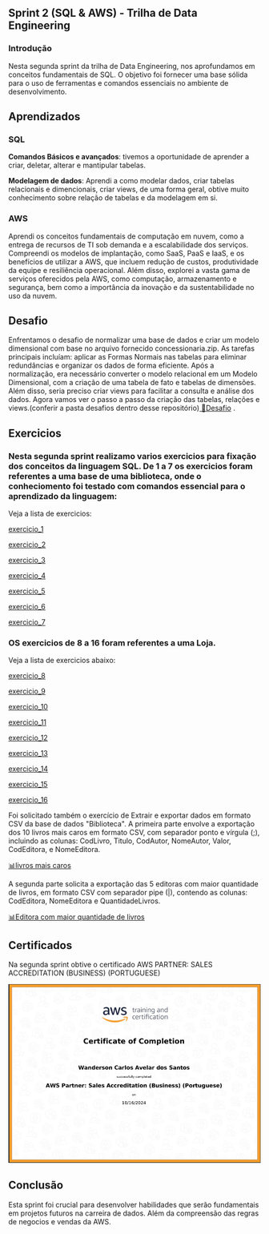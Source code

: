 ## Sprint 2 (SQL & AWS) - Trilha de Data Engineering

### Introdução

Nesta segunda sprint da trilha de Data Engineering, nos aprofundamos em conceitos fundamentais de SQL. O objetivo foi fornecer uma base sólida para o uso de ferramentas e comandos essenciais no ambiente de desenvolvimento.

## Aprendizados

### SQL
**Comandos Básicos e avançados**: tivemos a oportunidade de aprender a criar, deletar, alterar e mantipular tabelas.

**Modelagem de dados**: Aprendi a como modelar dados, criar tabelas relacionais e dimencionais, criar views, de uma forma geral, obtive muito conhecimento sobre relação de tabelas e da modelagem em si. 


### AWS

 Aprendi os conceitos fundamentais de computação em nuvem, como a entrega de recursos de TI sob demanda e a escalabilidade dos serviços. Compreendi os modelos de implantação, como SaaS, PaaS e IaaS, e os benefícios de utilizar a AWS, que incluem redução de custos, produtividade da equipe e resiliência operacional. Além disso, explorei a vasta gama de serviços oferecidos pela AWS, como computação, armazenamento e segurança, bem como a importância da inovação e da sustentabilidade no uso da nuvem.



## Desafio 
Enfrentamos o desafio de normalizar uma base de dados e criar um modelo dimensional com base no arquivo fornecido concessionaria.zip. As tarefas principais incluíam: aplicar as Formas Normais nas tabelas para eliminar redundâncias e organizar os dados de forma eficiente. Após a normalização, era necessário converter o modelo relacional em um Modelo Dimensional, com a criação de uma tabela de fato e tabelas de dimensões. Além disso, seria preciso criar views para facilitar a consulta e análise dos dados. Agora vamos ver o passo a passo da criação das tabelas, relações e views.(conferir a pasta desafios dentro desse repositório)[ 📁Desafio](../sprint_2/desafio/)
.


## Exercicios 

### Nesta segunda sprint realizamo varios exercicios para fixação dos conceitos da linguagem SQL. De 1 a 7 os exercicios foram referentes a uma base de uma biblioteca, onde o conheciomento foi testado com comandos essencial para o aprendizado da linguagem:

Veja a lista de exercicios:


[ exercicio_1](../sprint_2/exercicios/ex_1.sql)

[ exercicio_2](../sprint_2/exercicios/ex_2.sql)

[ exercicio_3](../sprint_2/exercicios/ex_3.sql)

[ exercicio_4](../sprint_2/exercicios/ex_4.sql)

[ exercicio_5](../sprint_2/exercicios/ex_5.sql)

[ exercicio_6](../sprint_2/exercicios/ex_6.sql)

[ exercicio_7](../sprint_2/exercicios/ex_7.sql)




### OS exercicios de 8 a 16 foram referentes a uma Loja.

Veja a lista de exercicios abaixo:

[ exercicio_8](../sprint_2/exercicios/ex_8.sql)

[ exercicio_9](../sprint_2/exercicios/ex_9.sql)

[ exercicio_10](../sprint_2/exercicios/ex_10.sql)

[ exercicio_11](../sprint_2/exercicios/ex_11.sql)

[ exercicio_12](../sprint_2/exercicios/ex_12.sql)

[ exercicio_13](../sprint_2/exercicios/ex_13.sql)

[ exercicio_14](../sprint_2/exercicios/ex_14.sql)

[ exercicio_15](../sprint_2/exercicios/ex_15.sql)

[ exercicio_16](../sprint_2/exercicios/ex_16.sql)

 Foi solicitado também o exercício de Extrair e exportar dados em formato CSV da base de dados "Biblioteca". A primeira parte envolve a exportação dos 10 livros mais caros em formato CSV, com separador ponto e vírgula (;), incluindo as colunas: CodLivro, Titulo, CodAutor, NomeAutor, Valor, CodEditora, e NomeEditora.

[ 📊livros mais caros](../sprint_2/exercicios/Livros_mais_caros.csv)

  A segunda parte solicita a exportação das 5 editoras com maior quantidade de livros, em formato CSV com separador pipe (|), contendo as colunas: CodEditora, NomeEditora e QuantidadeLivros.

  [📊Editora com maior quantidade de livros](../sprint_2/exercicios/Editoras_maior_quantidade_livro.csv)
 
## Certificados 
Na segunda sprint obtive o certificado AWS PARTNER: SALES ACCREDITATION (BUSINESS) (PORTUGUESE)

![certificado aws]( ../sprint_2/certificados/AWS_certificado.png)

## Conclusão

Esta sprint foi crucial para desenvolver habilidades que serão fundamentais em projetos futuros na carreira de dados. Além da compreensão das regras de negocios e vendas da AWS.